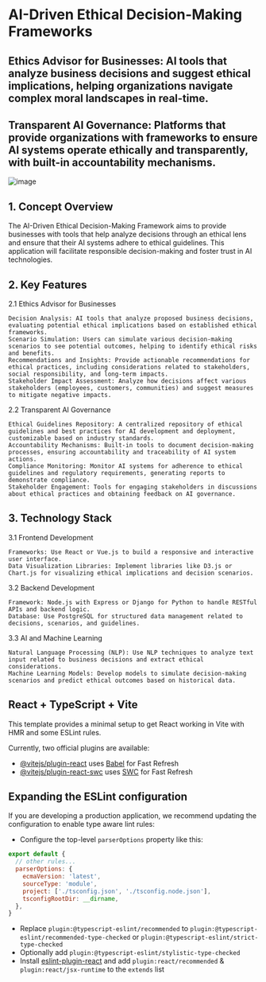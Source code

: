 # AI-Driven Ethical Decision-Making Frameworks
## Ethics Advisor for Businesses: AI tools that analyze business decisions and suggest ethical implications, helping organizations navigate complex moral landscapes in real-time.
## Transparent AI Governance: Platforms that provide organizations with frameworks to ensure AI systems operate ethically and transparently, with built-in accountability mechanisms.


![image](https://github.com/user-attachments/assets/e69bfd04-de39-463a-8b3c-e55422cc44f5)


## 1. Concept Overview

The AI-Driven Ethical Decision-Making Framework aims to provide businesses with tools that help analyze decisions through an ethical lens and ensure that their AI systems adhere to ethical guidelines. This application will facilitate responsible decision-making and foster trust in AI technologies.
## 2. Key Features
2.1 Ethics Advisor for Businesses

    Decision Analysis: AI tools that analyze proposed business decisions, evaluating potential ethical implications based on established ethical frameworks.
    Scenario Simulation: Users can simulate various decision-making scenarios to see potential outcomes, helping to identify ethical risks and benefits.
    Recommendations and Insights: Provide actionable recommendations for ethical practices, including considerations related to stakeholders, social responsibility, and long-term impacts.
    Stakeholder Impact Assessment: Analyze how decisions affect various stakeholders (employees, customers, communities) and suggest measures to mitigate negative impacts.

2.2 Transparent AI Governance

    Ethical Guidelines Repository: A centralized repository of ethical guidelines and best practices for AI development and deployment, customizable based on industry standards.
    Accountability Mechanisms: Built-in tools to document decision-making processes, ensuring accountability and traceability of AI system actions.
    Compliance Monitoring: Monitor AI systems for adherence to ethical guidelines and regulatory requirements, generating reports to demonstrate compliance.
    Stakeholder Engagement: Tools for engaging stakeholders in discussions about ethical practices and obtaining feedback on AI governance.

## 3. Technology Stack
3.1 Frontend Development

    Frameworks: Use React or Vue.js to build a responsive and interactive user interface.
    Data Visualization Libraries: Implement libraries like D3.js or Chart.js for visualizing ethical implications and decision scenarios.

3.2 Backend Development

    Framework: Node.js with Express or Django for Python to handle RESTful APIs and backend logic.
    Database: Use PostgreSQL for structured data management related to decisions, scenarios, and guidelines.

3.3 AI and Machine Learning

    Natural Language Processing (NLP): Use NLP techniques to analyze text input related to business decisions and extract ethical considerations.
    Machine Learning Models: Develop models to simulate decision-making scenarios and predict ethical outcomes based on historical data.




## React + TypeScript + Vite

This template provides a minimal setup to get React working in Vite with HMR and some ESLint rules.

Currently, two official plugins are available:

- [@vitejs/plugin-react](https://github.com/vitejs/vite-plugin-react/blob/main/packages/plugin-react/README.md) uses [Babel](https://babeljs.io/) for Fast Refresh
- [@vitejs/plugin-react-swc](https://github.com/vitejs/vite-plugin-react-swc) uses [SWC](https://swc.rs/) for Fast Refresh

## Expanding the ESLint configuration

If you are developing a production application, we recommend updating the configuration to enable type aware lint rules:

- Configure the top-level `parserOptions` property like this:

```js
export default {
  // other rules...
  parserOptions: {
    ecmaVersion: 'latest',
    sourceType: 'module',
    project: ['./tsconfig.json', './tsconfig.node.json'],
    tsconfigRootDir: __dirname,
  },
}
```

- Replace `plugin:@typescript-eslint/recommended` to `plugin:@typescript-eslint/recommended-type-checked` or `plugin:@typescript-eslint/strict-type-checked`
- Optionally add `plugin:@typescript-eslint/stylistic-type-checked`
- Install [eslint-plugin-react](https://github.com/jsx-eslint/eslint-plugin-react) and add `plugin:react/recommended` & `plugin:react/jsx-runtime` to the `extends` list

